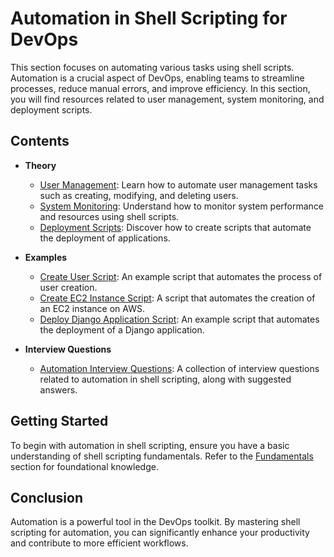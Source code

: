 # Automation in Shell Scripting for DevOps

This section focuses on automating various tasks using shell scripts. Automation is a crucial aspect of DevOps, enabling teams to streamline processes, reduce manual errors, and improve efficiency. In this section, you will find resources related to user management, system monitoring, and deployment scripts.

## Contents

- **Theory**
  - [User Management](theory/user-management.md): Learn how to automate user management tasks such as creating, modifying, and deleting users.
  - [System Monitoring](theory/system-monitoring.md): Understand how to monitor system performance and resources using shell scripts.
  - [Deployment Scripts](theory/deployment-scripts.md): Discover how to create scripts that automate the deployment of applications.

- **Examples**
  - [Create User Script](examples/create_user.sh): An example script that automates the process of user creation.
  - [Create EC2 Instance Script](examples/create_ec2.sh): A script that automates the creation of an EC2 instance on AWS.
  - [Deploy Django Application Script](examples/deploy_django_app.sh): An example script that automates the deployment of a Django application.

- **Interview Questions**
  - [Automation Interview Questions](interview-questions.md): A collection of interview questions related to automation in shell scripting, along with suggested answers.

## Getting Started

To begin with automation in shell scripting, ensure you have a basic understanding of shell scripting fundamentals. Refer to the [Fundamentals](../fundamentals/README.md) section for foundational knowledge.

## Conclusion

Automation is a powerful tool in the DevOps toolkit. By mastering shell scripting for automation, you can significantly enhance your productivity and contribute to more efficient workflows.